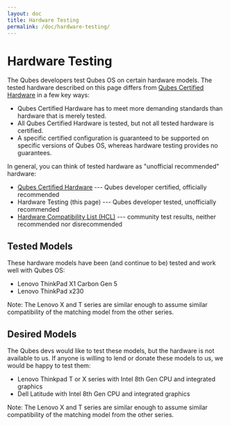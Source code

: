 ```yaml
---
layout: doc
title: Hardware Testing
permalink: /doc/hardware-testing/
---
```


# Hardware Testing

The Qubes developers test Qubes OS on certain hardware models.
The tested hardware described on this page differs from [Qubes Certified Hardware] in a few key ways:

 - Qubes Certified Hardware has to meet more demanding standards than hardware that is merely tested.
 - All Qubes Certified Hardware is tested, but not all tested hardware is certified.
 - A specific certified configuration is guaranteed to be supported on specific versions of Qubes OS, whereas hardware testing provides no guarantees.

In general, you can think of tested hardware as "unofficial recommended" hardware:

 - [Qubes Certified Hardware] --- Qubes developer certified, officially recommended
 - Hardware Testing (this page) --- Qubes developer tested, unofficially recommended
 - [Hardware Compatibility List (HCL)] --- community test results, neither recommended nor disrecommended

## Tested Models

These hardware models have been (and continue to be) tested and work well with Qubes OS:

 - Lenovo ThinkPad X1 Carbon Gen 5
 - Lenovo ThinkPad x230

Note: The Lenovo X and T series are similar enough to assume similar compatibility of the matching model from the other series.

## Desired Models

The Qubes devs would like to test these models, but the hardware is not available to us.
If anyone is willing to lend or donate these models to us, we would be happy to test them:

 - Lenovo Thinkpad T or X series with Intel 8th Gen CPU and integrated graphics
 - Dell Latitude with Intel 8th Gen CPU and integrated graphics

Note: The Lenovo X and T series are similar enough to assume similar compatibility of the matching model from the other series.


[Qubes Certified Hardware]: /doc/certified-hardware/
[Hardware Compatibility List (HCL)]: /hcl/


